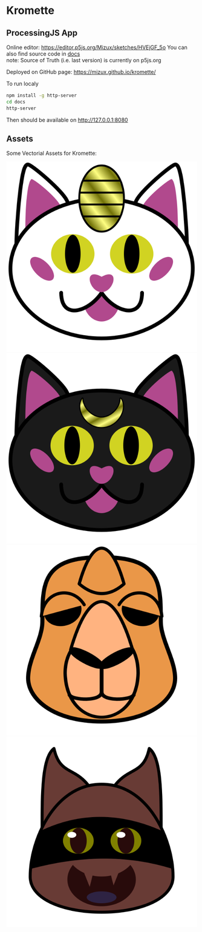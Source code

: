 # Kromette

## ProcessingJS App
Online editor: https://editor.p5js.org/Mizux/sketches/HVEjGF_5o
You can also find source code in [docs](docs)<br>
note: Source of Truth (i.e. last version) is currently on p5js.org

Deployed on GitHub page: https://mizux.github.io/kromette/

To run localy
```sh
npm install -g http-server
cd docs
http-server
```
Then should be available on http://127.0.0.1:8080

## Assets
Some Vectorial Assets for Kromette:

![chat](chat.png)
![chat_noire](chat_noire.png)
![chat_meau](chameau.png)
![chat_vesouris](chat_vesouris.png)
